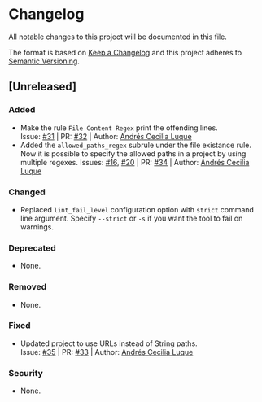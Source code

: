 # Changelog
All notable changes to this project will be documented in this file.

The format is based on [Keep a Changelog](http://keepachangelog.com/en/1.0.0/) and this project adheres to [Semantic Versioning](http://semver.org/spec/v2.0.0.html).

## [Unreleased]
### Added
- Make the rule `File Content Regex` print the offending lines.  
  Issue: [#31](https://github.com/JamitLabs/ProjLint/issues/31) | PR: [#32](https://github.com/JamitLabs/ProjLint/pull/32) | Author: [Andrés Cecilia Luque](https://github.com/acecilia)
- Added the `allowed_paths_regex` subrule under the file existance rule. Now it is possible to specify the allowed paths in a project by using multiple regexes.
  Issues: [#16](https://github.com/JamitLabs/ProjLint/issues/16), [#20](https://github.com/JamitLabs/ProjLint/issues/20) | PR: [#34](https://github.com/JamitLabs/ProjLint/pull/34) | Author: [Andrés Cecilia Luque](https://github.com/acecilia)
### Changed
- Replaced `lint_fail_level` configuration option with `strict` command line argument. Specify `--strict` or `-s` if you want the tool to fail on warnings.
### Deprecated
- None.
### Removed
- None.
### Fixed
- Updated project to use URLs instead of String paths.  
  Issue: [#35](https://github.com/JamitLabs/ProjLint/issues/35) | PR: [#33](https://github.com/JamitLabs/ProjLint/pull/33) | Author: [Andrés Cecilia Luque](https://github.com/acecilia)
### Security
- None.
